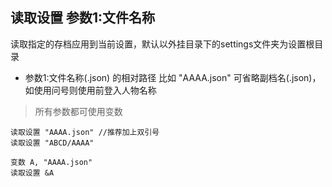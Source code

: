 ## 读取设置 参数1:文件名称
读取指定的存档应用到当前设置，默认以外挂目录下的settings文件夹为设置根目录

- 参数1:文件名称(.json) 的相对路径 比如 "AAAA.json" 可省略副档名(.json)，如使用问号则使用前登入人物名称

> 所有参数都可使用变数

```
读取设置 "AAAA.json" //推荐加上双引号
读取设置 "ABCD/AAAA"

变数 A, "AAAA.json"
读取设置 &A


```